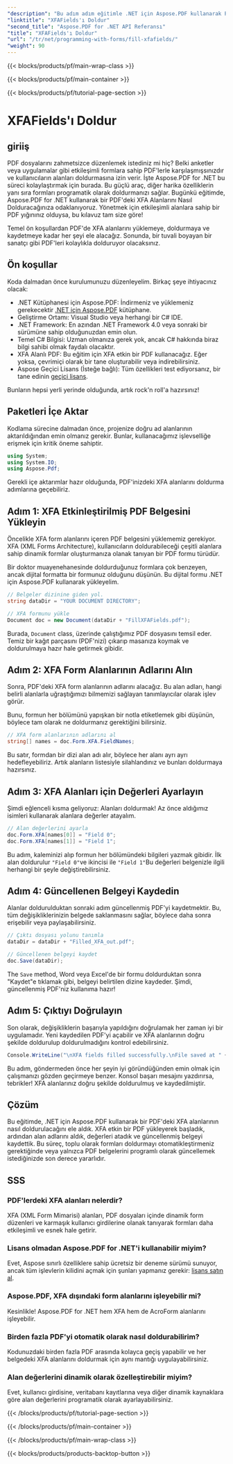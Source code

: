 ```yaml
---
"description": "Bu adım adım eğitimle .NET için Aspose.PDF kullanarak PDF'lerdeki XFA alanlarını programatik olarak nasıl dolduracağınızı öğrenin. Basit, güçlü PDF düzenleme araçlarını keşfedin."
"linktitle": "XFAFields'ı Doldur"
"second_title": "Aspose.PDF for .NET API Referansı"
"title": "XFAFields'ı Doldur"
"url": "/tr/net/programming-with-forms/fill-xfafields/"
"weight": 90
---
```


{{< blocks/products/pf/main-wrap-class >}}

{{< blocks/products/pf/main-container >}}

{{< blocks/products/pf/tutorial-page-section >}}

# XFAFields'ı Doldur

## giriiş

PDF dosyalarını zahmetsizce düzenlemek istediniz mi hiç? Belki anketler veya uygulamalar gibi etkileşimli formlara sahip PDF'lerle karşılaşmışsınızdır ve kullanıcıların alanları doldurmasına izin verir. İşte Aspose.PDF for .NET bu süreci kolaylaştırmak için burada. Bu güçlü araç, diğer harika özelliklerin yanı sıra formları programatik olarak doldurmanızı sağlar. Bugünkü eğitimde, Aspose.PDF for .NET kullanarak bir PDF'deki XFA Alanlarını Nasıl Dolduracağınıza odaklanıyoruz. Yönetmek için etkileşimli alanlara sahip bir PDF yığınınız olduysa, bu kılavuz tam size göre!

Temel ön koşullardan PDF'de XFA alanlarını yüklemeye, doldurmaya ve kaydetmeye kadar her şeyi ele alacağız. Sonunda, bir tuvali boyayan bir sanatçı gibi PDF'leri kolaylıkla dolduruyor olacaksınız.

## Ön koşullar

Koda dalmadan önce kurulumunuzu düzenleyelim. Birkaç şeye ihtiyacınız olacak:

- .NET Kütüphanesi için Aspose.PDF: İndirmeniz ve yüklemeniz gerekecektir [.NET için Aspose.PDF](https://releases.aspose.com/pdf/net/) kütüphane.
- Geliştirme Ortamı: Visual Studio veya herhangi bir C# IDE.
- .NET Framework: En azından .NET Framework 4.0 veya sonraki bir sürümüne sahip olduğunuzdan emin olun.
- Temel C# Bilgisi: Uzman olmanıza gerek yok, ancak C# hakkında biraz bilgi sahibi olmak faydalı olacaktır.
- XFA Alanlı PDF: Bu eğitim için XFA etkin bir PDF kullanacağız. Eğer yoksa, çevrimiçi olarak bir tane oluşturabilir veya indirebilirsiniz.
- Aspose Geçici Lisans (İsteğe bağlı): Tüm özellikleri test ediyorsanız, bir tane edinin [geçici lisans](https://purchase.aspose.com/temporary-license/).

Bunların hepsi yerli yerinde olduğunda, artık rock'n roll'a hazırsınız!

## Paketleri İçe Aktar

Kodlama sürecine dalmadan önce, projenize doğru ad alanlarının aktarıldığından emin olmanız gerekir. Bunlar, kullanacağımız işlevselliğe erişmek için kritik öneme sahiptir.

```csharp
using System;
using System.IO;
using Aspose.Pdf;
```

Gerekli içe aktarımlar hazır olduğunda, PDF'inizdeki XFA alanlarını doldurma adımlarına geçebiliriz.

## Adım 1: XFA Etkinleştirilmiş PDF Belgesini Yükleyin

Öncelikle XFA form alanlarını içeren PDF belgesini yüklememiz gerekiyor. XFA (XML Forms Architecture), kullanıcıların doldurabileceği çeşitli alanlara sahip dinamik formlar oluşturmanıza olanak tanıyan bir PDF formu türüdür.

Bir doktor muayenehanesinde doldurduğunuz formlara çok benzeyen, ancak dijital formatta bir formunuz olduğunu düşünün. Bu dijital formu .NET için Aspose.PDF kullanarak yükleyelim.

```csharp
// Belgeler dizinine giden yol.
string dataDir = "YOUR DOCUMENT DIRECTORY";

// XFA formunu yükle
Document doc = new Document(dataDir + "FillXFAFields.pdf");
```

Burada, `Document` class, üzerinde çalıştığımız PDF dosyasını temsil eder. Temiz bir kağıt parçasını (PDF'nizi) çıkarıp masanıza koymak ve doldurulmaya hazır hale getirmek gibidir.

## Adım 2: XFA Form Alanlarının Adlarını Alın

Sonra, PDF'deki XFA form alanlarının adlarını alacağız. Bu alan adları, hangi belirli alanlarla uğraştığımızı bilmemizi sağlayan tanımlayıcılar olarak işlev görür.

Bunu, formun her bölümünü yapışkan bir notla etiketlemek gibi düşünün, böylece tam olarak ne doldurmanız gerektiğini bilirsiniz.

```csharp
// XFA form alanlarının adlarını al
string[] names = doc.Form.XFA.FieldNames;
```

Bu satır, formdan bir dizi alan adı alır, böylece her alanı ayrı ayrı hedefleyebiliriz. Artık alanların listesiyle silahlandınız ve bunları doldurmaya hazırsınız.

## Adım 3: XFA Alanları için Değerleri Ayarlayın

Şimdi eğlenceli kısma geliyoruz: Alanları doldurmak! Az önce aldığımız isimleri kullanarak alanlara değerler atayalım.

```csharp
// Alan değerlerini ayarla
doc.Form.XFA[names[0]] = "Field 0";
doc.Form.XFA[names[1]] = "Field 1";
```

Bu adım, kaleminizi alıp formun her bölümündeki bilgileri yazmak gibidir. İlk alan doldurulur `"Field 0"`ve ikincisi ile `"Field 1"`Bu değerleri belgenizle ilgili herhangi bir şeyle değiştirebilirsiniz.

## Adım 4: Güncellenen Belgeyi Kaydedin

Alanlar doldurulduktan sonraki adım güncellenmiş PDF'yi kaydetmektir. Bu, tüm değişikliklerinizin belgede saklanmasını sağlar, böylece daha sonra erişebilir veya paylaşabilirsiniz.

```csharp
// Çıktı dosyası yolunu tanımla
dataDir = dataDir + "Filled_XFA_out.pdf";

// Güncellenen belgeyi kaydet
doc.Save(dataDir);
```

The `Save` method, Word veya Excel'de bir formu doldurduktan sonra "Kaydet"e tıklamak gibi, belgeyi belirtilen dizine kaydeder. Şimdi, güncellenmiş PDF'niz kullanıma hazır!

## Adım 5: Çıktıyı Doğrulayın

Son olarak, değişikliklerin başarıyla yapıldığını doğrulamak her zaman iyi bir uygulamadır. Yeni kaydedilen PDF'yi açabilir ve XFA alanlarının doğru şekilde doldurulup doldurulmadığını kontrol edebilirsiniz.

```csharp
Console.WriteLine("\nXFA fields filled successfully.\nFile saved at " + dataDir);
```

Bu adım, göndermeden önce her şeyin iyi göründüğünden emin olmak için çalışmanızı gözden geçirmeye benzer. Konsol başarı mesajını yazdırırsa, tebrikler! XFA alanlarınız doğru şekilde doldurulmuş ve kaydedilmiştir.

## Çözüm

Bu eğitimde, .NET için Aspose.PDF kullanarak bir PDF'deki XFA alanlarının nasıl doldurulacağını ele aldık. XFA etkin bir PDF yükleyerek başladık, ardından alan adlarını aldık, değerleri atadık ve güncellenmiş belgeyi kaydettik. Bu süreç, toplu olarak formları doldurmayı otomatikleştirmeniz gerektiğinde veya yalnızca PDF belgelerini programlı olarak güncellemek istediğinizde son derece yararlıdır.

## SSS

### PDF'lerdeki XFA alanları nelerdir?
XFA (XML Form Mimarisi) alanları, PDF dosyaları içinde dinamik form düzenleri ve karmaşık kullanıcı girdilerine olanak tanıyarak formları daha etkileşimli ve esnek hale getirir.

### Lisans olmadan Aspose.PDF for .NET'i kullanabilir miyim?
Evet, Aspose sınırlı özelliklere sahip ücretsiz bir deneme sürümü sunuyor, ancak tüm işlevlerin kilidini açmak için şunları yapmanız gerekir: [lisans satın al](https://purchase.aspose.com/buy).

### Aspose.PDF, XFA dışındaki form alanlarını işleyebilir mi?
Kesinlikle! Aspose.PDF for .NET hem XFA hem de AcroForm alanlarını işleyebilir.

### Birden fazla PDF'yi otomatik olarak nasıl doldurabilirim?
Kodunuzdaki birden fazla PDF arasında kolayca geçiş yapabilir ve her belgedeki XFA alanlarını doldurmak için aynı mantığı uygulayabilirsiniz.

### Alan değerlerini dinamik olarak özelleştirebilir miyim?
Evet, kullanıcı girdisine, veritabanı kayıtlarına veya diğer dinamik kaynaklara göre alan değerlerini programatik olarak ayarlayabilirsiniz.

{{< /blocks/products/pf/tutorial-page-section >}}

{{< /blocks/products/pf/main-container >}}

{{< /blocks/products/pf/main-wrap-class >}}

{{< blocks/products/products-backtop-button >}}